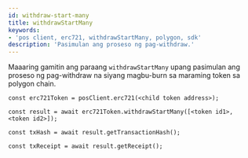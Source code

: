 ```yaml
---
id: withdraw-start-many
title: withdrawStartMany
keywords:
- 'pos client, erc721, withdrawStartMany, polygon, sdk'
description: 'Pasimulan ang proseso ng pag-withdraw.'
---
```


Maaaring gamitin ang paraang `withdrawStartMany` upang pasimulan ang proseso ng pag-withdraw na siyang magbu-burn sa maraming token sa polygon chain.

```
const erc721Token = posClient.erc721(<child token address>);

const result = await erc721Token.withdrawStartMany([<token id1>, <token id2>]);

const txHash = await result.getTransactionHash();

const txReceipt = await result.getReceipt();

```
